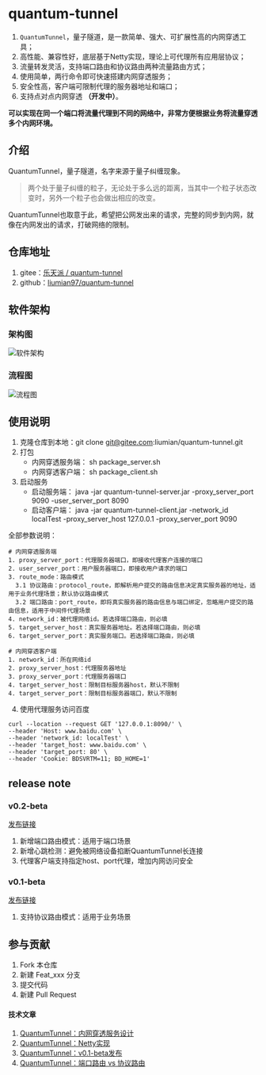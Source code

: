 # quantum-tunnel

1. `QuantumTunnel`，量子隧道，是一款简单、强大、可扩展性高的内网穿透工具；
2. 高性能、兼容性好，底层基于Netty实现，理论上可代理所有应用层协议；
3. 流量转发灵活，支持端口路由和协议路由两种流量路由方式；
4. 使用简单，两行命令即可快速搭建内网穿透服务；
5. 安全性高，客户端可限制代理的服务器地址和端口；
6. 支持点对点内网穿透 **（开发中）**。

 **可以实现在同一个端口将流量代理到不同的网络中，非常方便根据业务将流量穿透多个内网环境。** 
## 介绍
QuantumTunnel，量子隧道，名字来源于量子纠缠现象。 
> 两个处于量子纠缠的粒子，无论处于多么远的距离，当其中一个粒子状态改变时，另外一个粒子也会做出相应的改变。

QuantumTunnel也取意于此，希望把公网发出来的请求，完整的同步到内网，就像在内网发出的请求，打破网络的限制。

## 仓库地址
1. gitee：[乐天派 / quantum-tunnel](https://gitee.com/liumian/quantum-tunnel)
2. github：[liumian97/quantum-tunnel](https://github.com/liumian97/quantum-tunnel)

## 软件架构

### 架构图
![软件架构](https://images.gitee.com/uploads/images/2021/1015/183025_5f640314_602197.png "屏幕截图.png")


### 流程图
![流程图](https://images.gitee.com/uploads/images/2021/1019/001318_3a3e6f11_602197.png "屏幕截图.png")



## 使用说明

1. 克隆仓库到本地：git clone git@gitee.com:liumian/quantum-tunnel.git
2. 打包
   - 内网穿透服务端： sh package_server.sh
   - 内网穿透客户端： sh package_client.sh
3. 启动服务
   - 启动服务端： java -jar quantum-tunnel-server.jar -proxy_server_port 9090 -user_server_port 8090
   - 启动客户端： java -jar quantum-tunnel-client.jar -network_id localTest -proxy_server_host 127.0.0.1 -proxy_server_port 9090

全部参数说明：
```shell
# 内网穿透服务端
1. proxy_server_port：代理服务器端口，即接收代理客户连接的端口
2. user_server_port：用户服务器端口，即接收用户请求的端口
3. route_mode：路由模式
  3.1 协议路由：protocol_route，即解析用户提交的路由信息决定真实服务器的地址，适用于业务代理场景；默认协议路由模式
  3.2 端口路由：port_route，即将真实服务器的路由信息与端口绑定，忽略用户提交的路由信息，适用于中间件代理场景
4. network_id：被代理网络id。若选择端口路由，则必填
5. target_server_host：真实服务器地址。若选择端口路由，则必填
6. target_server_port：真实服务端口。若选择端口路由，则必填

# 内网穿透客户端
1. network_id：所在网络id
2. proxy_server_host：代理服务器地址
3. proxy_server_port：代理服务器端口
4. target_server_host：限制目标服务器host，默认不限制
4. target_server_port：限制目标服务器端口，默认不限制 
```

4. 使用代理服务访问百度
```shell
curl --location --request GET '127.0.0.1:8090/' \
--header 'Host: www.baidu.com' \
--header 'network_id: localTest' \
--header 'target_host: www.baidu.com' \
--header 'target_port: 80' \
--header 'Cookie: BDSVRTM=11; BD_HOME=1'
```

## release note

### v0.2-beta
[发布链接](https://gitee.com/liumian/quantum-tunnel/releases/v0.2-beta)
1. 新增端口路由模式：适用于端口场景
2. 新增心跳检测：避免被网络设备掐断QuantumTunnel长连接
3. 代理客户端支持指定host、port代理，增加内网访问安全


### v0.1-beta
[发布链接](https://gitee.com/liumian/quantum-tunnel/releases/v0.1-beta)
1. 支持协议路由模式：适用于业务场景


## 参与贡献

1. Fork 本仓库
2. 新建 Feat_xxx 分支
3. 提交代码
4. 新建 Pull Request


#### 技术文章
1. [QuantumTunnel：内网穿透服务设计](https://mp.weixin.qq.com/s/7t5n_nI7CZ3VhownRhCsrg)
2. [QuantumTunnel：Netty实现](https://mp.weixin.qq.com/s/3N_c6IR--e85kmt0tjHSvw)
3. [QuantumTunnel：v0.1-beta发布](https://mp.weixin.qq.com/s/9GRyeFTZ_jdwXAtktSc9Uw)
4. [QuantumTunnel：端口路由 vs 协议路由](https://mp.weixin.qq.com/s/6Ru1dWzU3JjNClIRFJ1I4A)

